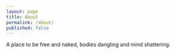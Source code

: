 ```yaml
---
layout: page
title: About
permalink: /about/
published: false
---
```

A place to be free and naked, bodies dangling and mind shattering.
